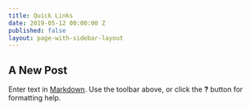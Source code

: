 ```yaml
---
title: Quick Links
date: 2019-05-12 00:00:00 Z
published: false
layout: page-with-sidebar-layout
---
```


## A New Post

Enter text in [Markdown](http://daringfireball.net/projects/markdown/). Use the toolbar above, or click the **?** button for formatting help.
